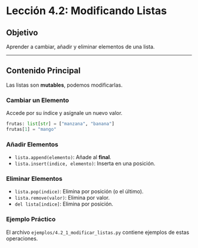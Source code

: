 # Lección 4.2: Modificando Listas

## Objetivo

Aprender a cambiar, añadir y eliminar elementos de una lista.

---

## Contenido Principal

Las listas son **mutables**, podemos modificarlas.

### Cambiar un Elemento

Accede por su índice y asígnale un nuevo valor.

```python
frutas: list[str] = ["manzana", "banana"]
frutas[1] = "mango"
```

### Añadir Elementos

* `lista.append(elemento)`: Añade al **final**.
* `lista.insert(indice, elemento)`: Inserta en una posición.

### Eliminar Elementos

* `lista.pop(indice)`: Elimina por posición (o el último).
* `lista.remove(valor)`: Elimina por valor.
* `del lista[indice]`: Elimina por posición.

### Ejemplo Práctico

El archivo `ejemplos/4.2_1_modificar_listas.py` contiene ejemplos de estas operaciones.

